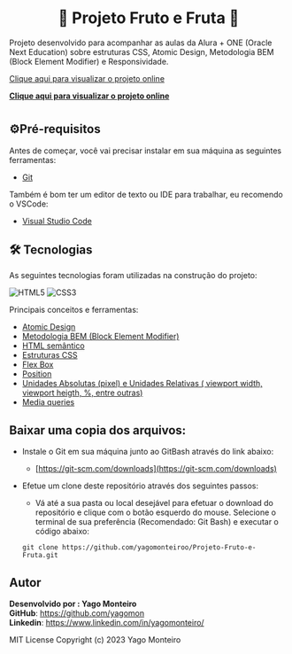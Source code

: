 

<h1 align="center"> &#127817; Projeto Fruto e Fruta &#127817;  </h1>

Projeto desenvolvido para acompanhar as aulas da Alura + ONE (Oracle Next Education) sobre estruturas CSS, Atomic Design, Metodologia BEM (Block Element Modifier) e  Responsividade.

<a href="https://yagomonteiroo.github.io/Projeto-Fruto-e-Fruta/" target="_blank">Clique aqui para visualizar o projeto online</a>

[**Clique aqui para visualizar o projeto online**](https://yagomonteiroo.github.io/Projeto-Fruto-e-Fruta/)    
#
                    
## ⚙️Pré-requisitos

Antes de começar, você vai precisar instalar em sua máquina as seguintes ferramentas:
- [Git](https://git-scm.com)

Também é bom ter um editor de texto ou IDE para trabalhar, eu recomendo o VSCode:
 - [Visual Studio Code](https://code.visualstudio.com/)



## 🛠 Tecnologias

As seguintes tecnologias foram utilizadas na construção do projeto:

![HTML5](https://camo.githubusercontent.com/49fbb99f92674cc6825349b154b65aaf4064aec465d61e8e1f9fb99da3d922a1/68747470733a2f2f696d672e736869656c64732e696f2f62616467652f68746d6c352d2532334533344632362e7376673f7374796c653d666f722d7468652d6261646765266c6f676f3d68746d6c35266c6f676f436f6c6f723d7768697465) ![CSS3](https://camo.githubusercontent.com/e6b67b27998fca3bccf4c0ee479fc8f9de09d91f389cccfbe6cb1e29c10cfbd7/68747470733a2f2f696d672e736869656c64732e696f2f62616467652f637373332d2532333135373242362e7376673f7374796c653d666f722d7468652d6261646765266c6f676f3d63737333266c6f676f436f6c6f723d7768697465)

Principais conceitos e ferramentas:
- [Atomic Design](https://www.organicadigital.com/seeds/atomic-design-garantindo-a-coesao-a-longo-prazo/)
- [Metodologia BEM (Block Element Modifier)](https://www.treinaweb.com.br/blog/metodologia-bem-organizando-seu-css)
- [HTML semântico](https://www.freecodecamp.org/portuguese/news/elementos-semanticos-do-html5-explicados/)
- [Estruturas CSS](https://developer.mozilla.org/pt-BR/docs/Learn/CSS/First_steps/How_CSS_is_structured)
-   [Flex Box](https://developer.mozilla.org/pt-BR/docs/Learn/CSS/CSS_layout/Flexbox)
-   [Position](https://developer.mozilla.org/en-US/docs/Web/CSS/position)
-   [Unidades Absolutas (pixel) e Unidades Relativas ( viewport width, viewport heigth,  %, entre outras)](https://www.alura.com.br/artigos/guia-de-unidades-no-css)
-   [Media queries](https://developer.mozilla.org/pt-BR/docs/Web/CSS/CSS_media_queries/Using_media_queries)




## Baixar uma copia dos arquivos:

-   Instale o Git em sua máquina junto ao GitBash através do link abaixo:
    -   [https://git-scm.com/downloads](https://git-scm.com/downloads)
    
-   Efetue um clone deste repositório através dos seguintes passos:
    -   Vá até a sua pasta ou local desejável para efetuar o download do repositório e clique com o botão esquerdo do mouse. Selecione o terminal de sua preferência (Recomendado: Git Bash) e executar o código abaixo:
      ```gitbash
      git clone https://github.com/yagomonteiroo/Projeto-Fruto-e-Fruta.git
      ```
## Autor

**Desenvolvido por : Yago Monteiro**<br>
**GitHub**: https://github.com/yagomon<br>
**Linkedin**: https://www.linkedin.com/in/yagomonteiro/

MIT License
Copyright (c) 2023 Yago Monteiro

